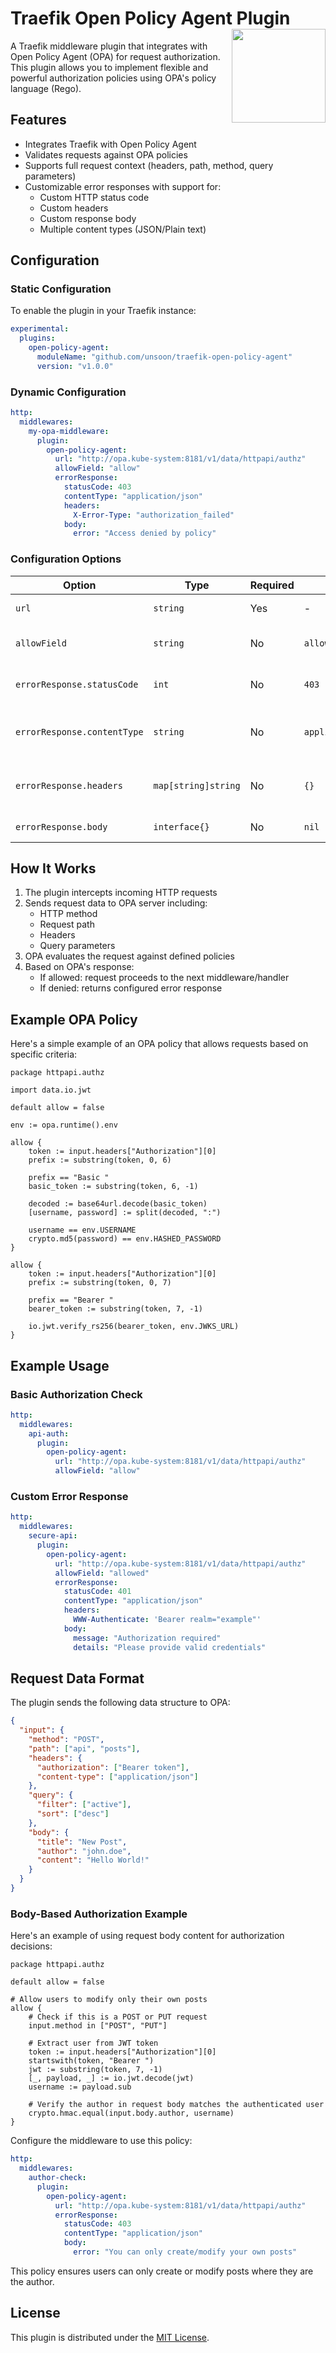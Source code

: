 # Traefik Open Policy Agent Plugin <img src="https://raw.githubusercontent.com/open-policy-agent/opa/main/logo/logo.png" align="right" width="150" height="150" style="margin: 0px 0px 10px 10px" >

A Traefik middleware plugin that integrates with Open Policy Agent (OPA) for request authorization. This plugin allows you to implement flexible and powerful authorization policies using OPA's policy language (Rego).

## Features

- Integrates Traefik with Open Policy Agent
- Validates requests against OPA policies
- Supports full request context (headers, path, method, query parameters)
- Customizable error responses with support for:
  - Custom HTTP status code
  - Custom headers
  - Custom response body
  - Multiple content types (JSON/Plain text)

## Configuration

### Static Configuration

To enable the plugin in your Traefik instance:

```yaml
experimental:
  plugins:
    open-policy-agent:
      moduleName: "github.com/unsoon/traefik-open-policy-agent"
      version: "v1.0.0"
```

### Dynamic Configuration

```yaml
http:
  middlewares:
    my-opa-middleware:
      plugin:
        open-policy-agent:
          url: "http://opa.kube-system:8181/v1/data/httpapi/authz"
          allowField: "allow"
          errorResponse:
            statusCode: 403
            contentType: "application/json"
            headers:
              X-Error-Type: "authorization_failed"
            body:
              error: "Access denied by policy"
```

### Configuration Options

| Option                      | Type                | Required | Default            | Description                                                         |
| --------------------------- | ------------------- | -------- | ------------------ | ------------------------------------------------------------------- |
| `url`                       | `string`            | Yes      | -                  | OPA server URL with policy path                                     |
| `allowField`                | `string`            | No       | `allow`            | Field name in OPA response for allow/deny                           |
| `errorResponse.statusCode`  | `int`               | No       | `403`              | HTTP status code for denied requests                                |
| `errorResponse.contentType` | `string`            | No       | `application/json` | Content type of error response (`text/plain` or `application/json`) |
| `errorResponse.headers`     | `map[string]string` | No       | `{}`               | Additional headers to include in error response                     |
| `errorResponse.body`        | `interface{}`       | No       | `nil`              | Custom response body                                                |

## How It Works

1. The plugin intercepts incoming HTTP requests
2. Sends request data to OPA server including:
   - HTTP method
   - Request path
   - Headers
   - Query parameters
3. OPA evaluates the request against defined policies
4. Based on OPA's response:
   - If allowed: request proceeds to the next middleware/handler
   - If denied: returns configured error response

## Example OPA Policy

Here's a simple example of an OPA policy that allows requests based on specific criteria:

```rego
package httpapi.authz

import data.io.jwt

default allow = false

env := opa.runtime().env

allow {
    token := input.headers["Authorization"][0]
    prefix := substring(token, 0, 6)

    prefix == "Basic "
    basic_token := substring(token, 6, -1)

    decoded := base64url.decode(basic_token)
    [username, password] := split(decoded, ":")

    username == env.USERNAME
    crypto.md5(password) == env.HASHED_PASSWORD
}

allow {
    token := input.headers["Authorization"][0]
    prefix := substring(token, 0, 7)

    prefix == "Bearer "
    bearer_token := substring(token, 7, -1)

    io.jwt.verify_rs256(bearer_token, env.JWKS_URL)
}
```

## Example Usage

### Basic Authorization Check

```yaml
http:
  middlewares:
    api-auth:
      plugin:
        open-policy-agent:
          url: "http://opa.kube-system:8181/v1/data/httpapi/authz"
          allowField: "allow"
```

### Custom Error Response

```yaml
http:
  middlewares:
    secure-api:
      plugin:
        open-policy-agent:
          url: "http://opa.kube-system:8181/v1/data/httpapi/authz"
          allowField: "allowed"
          errorResponse:
            statusCode: 401
            contentType: "application/json"
            headers:
              WWW-Authenticate: 'Bearer realm="example"'
            body:
              message: "Authorization required"
              details: "Please provide valid credentials"
```

## Request Data Format

The plugin sends the following data structure to OPA:

```json
{
  "input": {
    "method": "POST",
    "path": ["api", "posts"],
    "headers": {
      "authorization": ["Bearer token"],
      "content-type": ["application/json"]
    },
    "query": {
      "filter": ["active"],
      "sort": ["desc"]
    },
    "body": {
      "title": "New Post",
      "author": "john.doe",
      "content": "Hello World!"
    }
  }
}
```

### Body-Based Authorization Example

Here's an example of using request body content for authorization decisions:

```rego
package httpapi.authz

default allow = false

# Allow users to modify only their own posts
allow {
    # Check if this is a POST or PUT request
    input.method in ["POST", "PUT"]

    # Extract user from JWT token
    token := input.headers["Authorization"][0]
    startswith(token, "Bearer ")
    jwt := substring(token, 7, -1)
    [_, payload, _] := io.jwt.decode(jwt)
    username := payload.sub

    # Verify the author in request body matches the authenticated user
    crypto.hmac.equal(input.body.author, username)
}
```

Configure the middleware to use this policy:

```yaml
http:
  middlewares:
    author-check:
      plugin:
        open-policy-agent:
          url: "http://opa.kube-system:8181/v1/data/httpapi/authz"
          errorResponse:
            statusCode: 403
            contentType: "application/json"
            body:
              error: "You can only create/modify your own posts"
```

This policy ensures users can only create or modify posts where they are the author.

## License

This plugin is distributed under the [MIT License](LICENSE).
